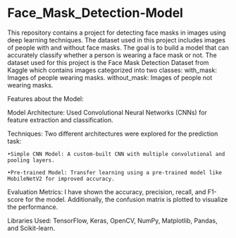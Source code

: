 # Face_Mask_Detection-Model
This repository contains a project for detecting face masks in images using deep learning techniques. The dataset used in this project includes images of people with and without face masks. The goal is to build a model that can accurately classify whether a person is wearing a face mask or not. The dataset used for this project is the Face Mask Detection Dataset from Kaggle which contains images categorized into two classes:
with_mask: Images of people wearing masks.
without_mask: Images of people not wearing masks.

Features about the Model:

Model Architecture: Used Convolutional Neural Networks (CNNs) for feature extraction and classification.

Techniques: Two different architectures were explored for the prediction task:

    •Simple CNN Model: A custom-built CNN with multiple convolutional and pooling layers.
    
    •Pre-trained Model: Transfer learning using a pre-trained model like MobileNetV2 for improved accuracy.
    
Evaluation Metrics: I have shown the accuracy, precision, recall, and F1-score for the model. Additionally, the confusion matrix is plotted to visualize the performance.

Libraries Used: TensorFlow, Keras, OpenCV, NumPy, Matplotlib, Pandas, and Scikit-learn.
